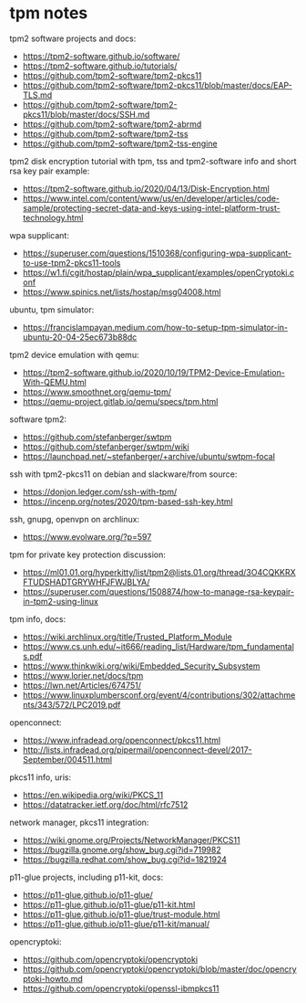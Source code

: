# tpm notes

tpm2 software projects and docs:
* https://tpm2-software.github.io/software/
* https://tpm2-software.github.io/tutorials/
* https://github.com/tpm2-software/tpm2-pkcs11
* https://github.com/tpm2-software/tpm2-pkcs11/blob/master/docs/EAP-TLS.md
* https://github.com/tpm2-software/tpm2-pkcs11/blob/master/docs/SSH.md
* https://github.com/tpm2-software/tpm2-abrmd
* https://github.com/tpm2-software/tpm2-tss
* https://github.com/tpm2-software/tpm2-tss-engine

tpm2 disk encryption tutorial with tpm, tss and tpm2-software info and short
rsa key pair example:
* https://tpm2-software.github.io/2020/04/13/Disk-Encryption.html
* https://www.intel.com/content/www/us/en/developer/articles/code-sample/protecting-secret-data-and-keys-using-intel-platform-trust-technology.html

wpa supplicant:
* https://superuser.com/questions/1510368/configuring-wpa-supplicant-to-use-tpm2-pkcs11-tools
* https://w1.fi/cgit/hostap/plain/wpa_supplicant/examples/openCryptoki.conf
* https://www.spinics.net/lists/hostap/msg04008.html

ubuntu, tpm simulator:
* https://francislampayan.medium.com/how-to-setup-tpm-simulator-in-ubuntu-20-04-25ec673b88dc

tpm2 device emulation with qemu:
* https://tpm2-software.github.io/2020/10/19/TPM2-Device-Emulation-With-QEMU.html
* https://www.smoothnet.org/qemu-tpm/
* https://qemu-project.gitlab.io/qemu/specs/tpm.html

software tpm2:
* https://github.com/stefanberger/swtpm
* https://github.com/stefanberger/swtpm/wiki
* https://launchpad.net/~stefanberger/+archive/ubuntu/swtpm-focal

ssh with tpm2-pkcs11 on debian and slackware/from source:
* https://donjon.ledger.com/ssh-with-tpm/
* https://incenp.org/notes/2020/tpm-based-ssh-key.html

ssh, gnupg, openvpn on archlinux:
* https://www.evolware.org/?p=597

tpm for private key protection discussion:
* https://ml01.01.org/hyperkitty/list/tpm2@lists.01.org/thread/3O4CQKKRXFTUDSHADTGRYWHFJFWJBLYA/
* https://superuser.com/questions/1508874/how-to-manage-rsa-keypair-in-tpm2-using-linux

tpm info, docs:
* https://wiki.archlinux.org/title/Trusted_Platform_Module
* https://www.cs.unh.edu/~it666/reading_list/Hardware/tpm_fundamentals.pdf
* https://www.thinkwiki.org/wiki/Embedded_Security_Subsystem
* https://www.lorier.net/docs/tpm
* https://lwn.net/Articles/674751/
* https://www.linuxplumbersconf.org/event/4/contributions/302/attachments/343/572/LPC2019.pdf

openconnect:
* https://www.infradead.org/openconnect/pkcs11.html
* http://lists.infradead.org/pipermail/openconnect-devel/2017-September/004511.html

pkcs11 info, uris:
* https://en.wikipedia.org/wiki/PKCS_11
* https://datatracker.ietf.org/doc/html/rfc7512

network manager, pkcs11 integration:
* https://wiki.gnome.org/Projects/NetworkManager/PKCS11
* https://bugzilla.gnome.org/show_bug.cgi?id=719982
* https://bugzilla.redhat.com/show_bug.cgi?id=1821924

p11-glue projects, including p11-kit, docs:
* https://p11-glue.github.io/p11-glue/
* https://p11-glue.github.io/p11-glue/p11-kit.html
* https://p11-glue.github.io/p11-glue/trust-module.html
* https://p11-glue.github.io/p11-glue/p11-kit/manual/

opencryptoki:
* https://github.com/opencryptoki/opencryptoki
* https://github.com/opencryptoki/opencryptoki/blob/master/doc/opencryptoki-howto.md
* https://github.com/opencryptoki/openssl-ibmpkcs11
